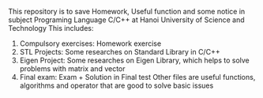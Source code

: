 This repository is to save Homework, Useful function and some notice in subject Programing Language C/C++ at Hanoi University of Science and Technology
This includes:
1. Compulsory exercises: Homework exercise
2. STL Projects: Some researches on Standard Library in C/C++
3. Eigen Project: Some researches on Eigen Library, which helps to solve problems with matrix and vector
4. Final exam: Exam + Solution in Final test
 Other files are useful functions, algorithms and operator that are good to solve basic issues 
